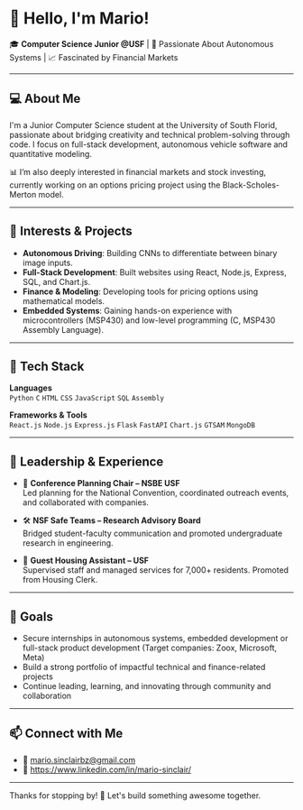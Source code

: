 # 👋 Hello, I'm Mario!

🎓 **Computer Science Junior @USF** | 🧠 Passionate About Autonomous Systems | 📈 Fascinated by Financial Markets

---

## 💻 About Me

I'm a Junior Computer Science student at the University of South Florid, passionate about bridging creativity and technical problem-solving through code. I focus on full-stack development, autonomous vehicle software and quantitative modeling.

📊 I’m also deeply interested in financial markets and stock investing, currently working on an options pricing project using the Black-Scholes-Merton model.


---

## 🧠 Interests & Projects

- **Autonomous Driving**: Building CNNs to differentiate between binary image inputs.
- **Full-Stack Development**: Built websites using React, Node.js, Express, SQL, and Chart.js.
- **Finance & Modeling**: Developing tools for pricing options using mathematical models.
- **Embedded Systems**: Gaining hands-on experience with microcontrollers (MSP430) and low-level programming (C, MSP430 Assembly Language).

---

## 🔨 Tech Stack

**Languages**  
`Python` `C` `HTML` `CSS` `JavaScript` `SQL` `Assembly`

**Frameworks & Tools**  
`React.js` `Node.js` `Express.js` `Flask` `FastAPI` `Chart.js` `GTSAM` `MongoDB`

---

## 👔 Leadership & Experience

- 🎤 **Conference Planning Chair – NSBE USF**  
  Led planning for the National Convention, coordinated outreach events, and collaborated with companies.

- 🛠 **NSF Safe Teams – Research Advisory Board**  
  Bridged student-faculty communication and promoted undergraduate research in engineering.

- 🏨 **Guest Housing Assistant – USF**  
  Supervised staff and managed services for 7,000+ residents. Promoted from Housing Clerk.

---

## 🎯 Goals

- Secure internships in autonomous systems, embedded development or full-stack product development (Target companies: Zoox, Microsoft, Meta)
- Build a strong portfolio of impactful technical and finance-related projects
- Continue leading, learning, and innovating through community and collaboration

---

## 📫 Connect with Me

- 📧 mario.sinclairbz@gmail.com
- 🔗 https://www.linkedin.com/in/mario-sinclair/

---

Thanks for stopping by! 🚀 Let's build something awesome together.
